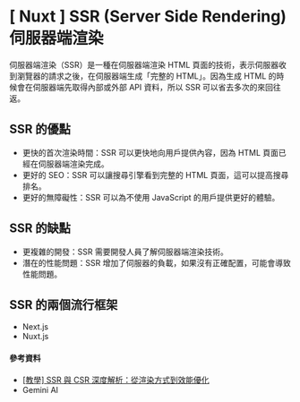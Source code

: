 # \[ Nuxt ] SSR (Server Side Rendering) 伺服器端渲染
伺服器端渲染（SSR）是一種在伺服器端渲染 HTML 頁面的技術，表示伺服器收到瀏覽器的請求之後，在伺服器端生成「完整的 HTML」。因為生成 HTML 的時候會在伺服器端先取得內部或外部 API 資料，所以 SSR 可以省去多次的來回往返。

## SSR 的優點
* 更快的首次渲染時間：SSR 可以更快地向用戶提供內容，因為 HTML 頁面已經在伺服器端渲染完成。
* 更好的 SEO：SSR 可以讓搜尋引擎看到完整的 HTML 頁面，這可以提高搜尋排名。
* 更好的無障礙性：SSR 可以為不使用 JavaScript 的用戶提供更好的體驗。


## SSR 的缺點
* 更複雜的開發：SSR 需要開發人員了解伺服器端渲染技術。
* 潛在的性能問題：SSR 增加了伺服器的負載，如果沒有正確配置，可能會導致性能問題。


## SSR 的兩個流行框架
* Next.js
* Nuxt.js


#### 參考資料
* <a href='https://www.shubo.io/rendering-patterns/#ssr-server-side-rendering' target='_blank'>[教學] SSR 與 CSR 深度解析：從渲染方式到效能優化</a>
* Gemini AI